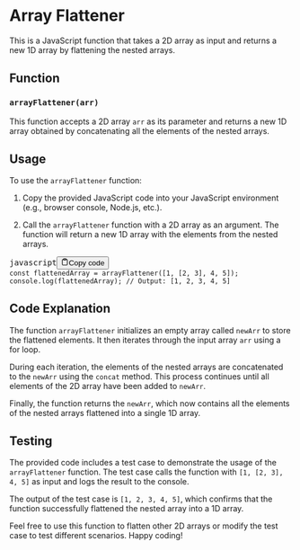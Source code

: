 <div class="markdown prose w-full break-words dark:prose-invert light"><h1>Array Flattener</h1><p>This is a JavaScript function that takes a 2D array as input and returns a new 1D array by flattening the nested arrays.</p><h2>Function</h2><h3><code>arrayFlattener(arr)</code></h3><p>This function accepts a 2D array <code>arr</code> as its parameter and returns a new 1D array obtained by concatenating all the elements of the nested arrays.</p><h2>Usage</h2><p>To use the <code>arrayFlattener</code> function:</p><ol><li><p>Copy the provided JavaScript code into your JavaScript environment (e.g., browser console, Node.js, etc.).</p></li><li><p>Call the <code>arrayFlattener</code> function with a 2D array as an argument. The function will return a new 1D array with the elements from the nested arrays.</p></li></ol><pre><div class="bg-black rounded-md mb-4"><div class="flex items-center relative text-gray-200 bg-gray-800 px-4 py-2 text-xs font-sans justify-between rounded-t-md"><span>javascript</span><button class="flex ml-auto gap-2"><svg stroke="currentColor" fill="none" stroke-width="2" viewBox="0 0 24 24" stroke-linecap="round" stroke-linejoin="round" class="h-4 w-4" height="1em" width="1em" xmlns="http://www.w3.org/2000/svg"><path d="M16 4h2a2 2 0 0 1 2 2v14a2 2 0 0 1-2 2H6a2 2 0 0 1-2-2V6a2 2 0 0 1 2-2h2"></path><rect x="8" y="2" width="8" height="4" rx="1" ry="1"></rect></svg>Copy code</button></div><div class="p-4 overflow-y-auto"><code class="!whitespace-pre hljs language-javascript"><span class="hljs-keyword">const</span> flattenedArray = <span class="hljs-title function_">arrayFlattener</span>([<span class="hljs-number">1</span>, [<span class="hljs-number">2</span>, <span class="hljs-number">3</span>], <span class="hljs-number">4</span>, <span class="hljs-number">5</span>]);
<span class="hljs-variable language_">console</span>.<span class="hljs-title function_">log</span>(flattenedArray); <span class="hljs-comment">// Output: [1, 2, 3, 4, 5]</span>
</code></div></div></pre><h2>Code Explanation</h2><p>The function <code>arrayFlattener</code> initializes an empty array called <code>newArr</code> to store the flattened elements. It then iterates through the input array <code>arr</code> using a for loop.</p><p>During each iteration, the elements of the nested arrays are concatenated to the <code>newArr</code> using the <code>concat</code> method. This process continues until all elements of the 2D array have been added to <code>newArr</code>.</p><p>Finally, the function returns the <code>newArr</code>, which now contains all the elements of the nested arrays flattened into a single 1D array.</p><h2>Testing</h2><p>The provided code includes a test case to demonstrate the usage of the <code>arrayFlattener</code> function. The test case calls the function with <code>[1, [2, 3], 4, 5]</code> as input and logs the result to the console.</p><p>The output of the test case is <code>[1, 2, 3, 4, 5]</code>, which confirms that the function successfully flattened the nested array into a 1D array.</p><p>Feel free to use this function to flatten other 2D arrays or modify the test case to test different scenarios. Happy coding!</p></div>
